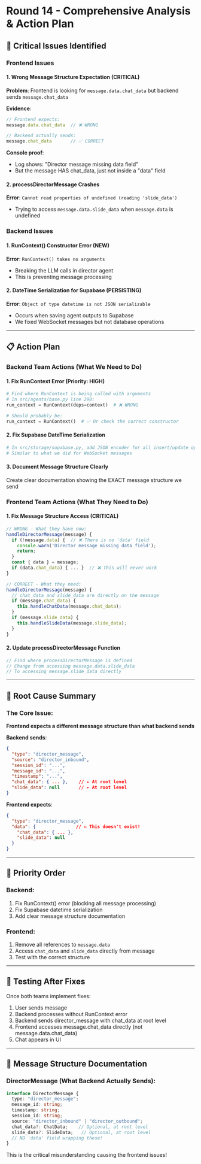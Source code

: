 # Round 14 - Comprehensive Analysis & Action Plan

## 🔴 Critical Issues Identified

### Frontend Issues

#### 1. **Wrong Message Structure Expectation** (CRITICAL)
**Problem**: Frontend is looking for `message.data.chat_data` but backend sends `message.chat_data`

**Evidence**:
```javascript
// Frontend expects:
message.data.chat_data  // ❌ WRONG

// Backend actually sends:
message.chat_data       // ✅ CORRECT
```

**Console proof**:
- Log shows: "Director message missing data field"
- But the message HAS chat_data, just not inside a "data" field

#### 2. **processDirectorMessage Crashes**
**Error**: `Cannot read properties of undefined (reading 'slide_data')`
- Trying to access `message.data.slide_data` when `message.data` is undefined

### Backend Issues

#### 1. **RunContext() Constructor Error** (NEW)
**Error**: `RunContext() takes no arguments`
- Breaking the LLM calls in director agent
- This is preventing message processing

#### 2. **DateTime Serialization for Supabase** (PERSISTING)
**Error**: `Object of type datetime is not JSON serializable`
- Occurs when saving agent outputs to Supabase
- We fixed WebSocket messages but not database operations

---

## 📋 Action Plan

### Backend Team Actions (What We Need to Do)

#### 1. **Fix RunContext Error** (Priority: HIGH)
```python
# Find where RunContext is being called with arguments
# In src/agents/base.py line 290:
run_context = RunContext(deps=context)  # ❌ WRONG

# Should probably be:
run_context = RunContext()  # ✅ Or check the correct constructor
```

#### 2. **Fix Supabase DateTime Serialization**
```python
# In src/storage/supabase.py, add JSON encoder for all insert/update operations
# Similar to what we did for WebSocket messages
```

#### 3. **Document Message Structure Clearly**
Create clear documentation showing the EXACT message structure we send

### Frontend Team Actions (What They Need to Do)

#### 1. **Fix Message Structure Access** (CRITICAL)
```javascript
// WRONG - What they have now:
handleDirectorMessage(message) {
  if (!message.data) {  // ❌ There is no 'data' field
    console.warn('Director message missing data field');
    return;
  }
  const { data } = message;
  if (data.chat_data) { ... }  // ❌ This will never work
}

// CORRECT - What they need:
handleDirectorMessage(message) {
  // chat_data and slide_data are directly on the message
  if (message.chat_data) {
    this.handleChatData(message.chat_data);
  }
  if (message.slide_data) {
    this.handleSlideData(message.slide_data);
  }
}
```

#### 2. **Update processDirectorMessage Function**
```javascript
// Find where processDirectorMessage is defined
// Change from accessing message.data.slide_data
// To accessing message.slide_data directly
```

---

## 🎯 Root Cause Summary

### The Core Issue:
**Frontend expects a different message structure than what backend sends**

**Backend sends**:
```json
{
  "type": "director_message",
  "source": "director_inbound",
  "session_id": "...",
  "message_id": "...",
  "timestamp": "...",
  "chat_data": { ... },    // ← At root level
  "slide_data": null       // ← At root level
}
```

**Frontend expects**:
```json
{
  "type": "director_message",
  "data": {               // ← This doesn't exist!
    "chat_data": { ... },
    "slide_data": null
  }
}
```

---

## 🚨 Priority Order

### Backend:
1. Fix RunContext() error (blocking all message processing)
2. Fix Supabase datetime serialization
3. Add clear message structure documentation

### Frontend:
1. Remove all references to `message.data`
2. Access `chat_data` and `slide_data` directly from message
3. Test with the correct structure

---

## 🧪 Testing After Fixes

Once both teams implement fixes:

1. User sends message
2. Backend processes without RunContext error
3. Backend sends director_message with chat_data at root level
4. Frontend accesses message.chat_data directly (not message.data.chat_data)
5. Chat appears in UI

---

## 📝 Message Structure Documentation

### DirectorMessage (What Backend Actually Sends):
```typescript
interface DirectorMessage {
  type: "director_message";
  message_id: string;
  timestamp: string;
  session_id: string;
  source: "director_inbound" | "director_outbound";
  chat_data?: ChatData;    // Optional, at root level
  slide_data?: SlideData;   // Optional, at root level
  // NO 'data' field wrapping these!
}
```

This is the critical misunderstanding causing the frontend issues!